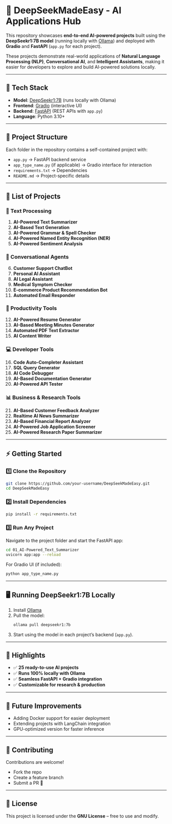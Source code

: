 # 🚀 DeepSeekMadeEasy - AI Applications Hub  

This repository showcases **end-to-end AI-powered projects** built using the **DeepSeekr1:7B model** (running locally with [Ollama](https://ollama.ai/)) and deployed with **Gradio** and **FastAPI** (`app.py` for each project).  

These projects demonstrate real-world applications of **Natural Language Processing (NLP)**, **Conversational AI**, and **Intelligent Assistants**, making it easier for developers to explore and build AI-powered solutions locally.  

---

## 🔧 Tech Stack  

- **Model**: [DeepSeekr1:7B](https://ollama.ai/library/deepseek) (runs locally with Ollama)  
- **Frontend**: [Gradio](https://www.gradio.app/) (interactive UI)  
- **Backend**: [FastAPI](https://fastapi.tiangolo.com/) (REST APIs with `app.py`)  
- **Language**: Python 3.10+  

---

## 📂 Project Structure  

Each folder in the repository contains a self-contained project with:  
- `app.py` → FastAPI backend service  
- `app_type_name.py` (if applicable) → Gradio interface for interaction  
- `requirements.txt` → Dependencies  
- `README.md` → Project-specific details  

---

## 🧩 List of Projects  

### 📝 Text Processing  
1. **AI-Powered Text Summarizer**  
2. **AI-Based Text Generation**  
3. **AI-Powered Grammar & Spell Checker**  
4. **AI-Powered Named Entity Recognition (NER)**  
5. **AI-Powered Sentiment Analysis**  

### 🤖 Conversational Agents  
6. **Customer Support ChatBot**  
7. **Personal AI Assistant**  
8. **AI Legal Assistant**  
9. **Medical Symptom Checker**  
10. **E-commerce Product Recommendation Bot**  
11. **Automated Email Responder**  

### 📄 Productivity Tools  
12. **AI-Powered Resume Generator**  
13. **AI-Based Meeting Minutes Generator**  
14. **Automated PDF Text Extractor**  
15. **AI Content Writer**  

### 💻 Developer Tools  
16. **Code Auto-Completer Assistant**  
17. **SQL Query Generator**  
18. **AI Code Debugger**  
19. **AI-Based Documentation Generator**  
20. **AI-Powered API Tester**  

### 📊 Business & Research Tools  
21. **AI-Based Customer Feedback Analyzer**  
22. **Realtime AI News Summarizer**  
23. **AI-Based Financial Report Analyzer**  
24. **AI-Powered Job Application Screener**  
25. **AI-Powered Research Paper Summarizer**  

---

## ⚡ Getting Started  

### 1️⃣ Clone the Repository  
```bash
git clone https://github.com/your-username/DeepSeekMadeEasy.git
cd DeepSeekMadeEasy
```

### 2️⃣ Install Dependencies  
```bash
pip install -r requirements.txt
```

### 3️⃣ Run Any Project  
Navigate to the project folder and start the FastAPI app:  
```bash
cd 01_AI-Powered_Text_Summarizer
uvicorn app:app --reload
```

For Gradio UI (if included):  
```bash
python app_type_name.py
```

---

## 🖥️ Running DeepSeekr1:7B Locally  

1. Install [Ollama](https://ollama.ai/)  
2. Pull the model:  
   ```bash
   ollama pull deepseekr1:7b
   ```
3. Start using the model in each project’s backend (`app.py`).  

---

## 🌟 Highlights  

- ✅ **25 ready-to-use AI projects**  
- ✅ **Runs 100% locally with Ollama**  
- ✅ **Seamless FastAPI + Gradio integration**  
- ✅ **Customizable for research & production**  

---

## 📌 Future Improvements  

- Adding Docker support for easier deployment  
- Extending projects with LangChain integration  
- GPU-optimized version for faster inference  

---

## 🤝 Contributing  

Contributions are welcome!  
- Fork the repo  
- Create a feature branch  
- Submit a PR 🚀  

---

## 📜 License  

This project is licensed under the **GNU License** – free to use and modify.  
